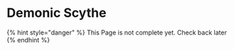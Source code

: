 # Demonic Scythe

{% hint style="danger" %}
This Page is not complete yet. Check back later
{% endhint %}

